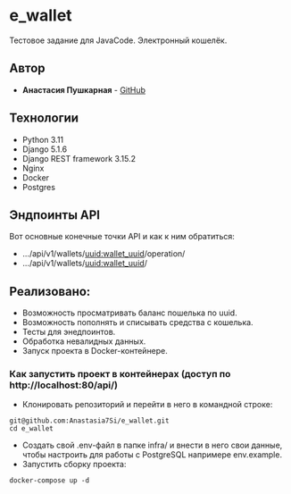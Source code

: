 # e_wallet
Тестовое задание для JavaCode.
Электронный кошелёк.

## Автор

- **Анастасия Пушкарная** - [GitHub](https://github.com/Anastasia7Si)

## Технологии
- Python 3.11
- Django 5.1.6
- Django REST framework 3.15.2
- Nginx
- Docker
- Postgres

## Эндпоинты API
Вот основные конечные точки API и как к ним обратиться:
- .../api/v1/wallets/<uuid:wallet_uuid>/operation/
- .../api/v1/wallets/<uuid:wallet_uuid>/

## Реализовано:
- Возможность просматривать баланс пошелька по uuid.
- Возможность пополнять и списывать средства с кошелька.
- Тесты для энедпоинтов. 
- Обработка невалидных данных.
- Запуск проекта в Docker-контейнере.

### Как запустить проект в контейнерах (доступ по http://localhost:80/api/)
- Клонировать репозиторий и перейти в него в командной строке:
```
git@github.com:Anastasia7Si/e_wallet.git
cd e_wallet
```
- Cоздать свой .env-файл в папке infra/ и внести в него свои данные, чтобы настроить для работы с PostgreSQL напримере env.example.
- Запустить сборку  проекта:
```
docker-compose up -d
```
